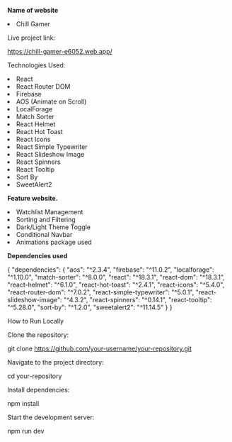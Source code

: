 **Name of website**

<li>Chill Gamer</li>



Live project link:

https://chill-gamer-e6052.web.app/

Technologies Used:

<li>React</li>

<li>React Router DOM</li>

<li>Firebase</li>

<li>AOS (Animate on Scroll)</li>

<li>LocalForage</li>

<li>Match Sorter</li>

<li>React Helmet</li>

<li>React Hot Toast</li>

<li>React Icons</li>

<li>React Simple Typewriter</li>

<li>React Slideshow Image</li>

<li>React Spinners</li>

<li>React Tooltip</li>

<li>Sort By</li>

<li>SweetAlert2</li>


**Feature website.**

<li>Watchlist Management</li>
<li>Sorting and Filtering</li>
<li>Dark/Light Theme Toggle</li>
<li>Conditional Navbar</li>
<li>Animations package used</li>

**Dependencies used**

{
  "dependencies": {
    "aos": "^2.3.4",
    "firebase": "^11.0.2",
    "localforage": "^1.10.0",
    "match-sorter": "^8.0.0",
    "react": "^18.3.1",
    "react-dom": "^18.3.1",
    "react-helmet": "^6.1.0",
    "react-hot-toast": "^2.4.1",
    "react-icons": "^5.4.0",
    "react-router-dom": "^7.0.2",
    "react-simple-typewriter": "^5.0.1",
    "react-slideshow-image": "^4.3.2",
    "react-spinners": "^0.14.1",
    "react-tooltip": "^5.28.0",
    "sort-by": "^1.2.0",
    "sweetalert2": "^11.14.5"
  }
}

How to Run Locally

Clone the repository:

git clone https://github.com/your-username/your-repository.git

Navigate to the project directory:

cd your-repository

Install dependencies:

npm install

Start the development server:

npm run dev

